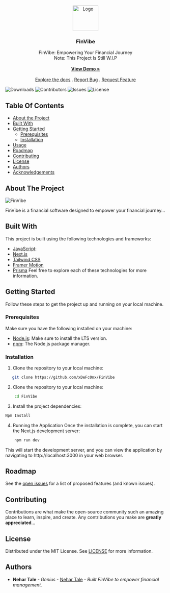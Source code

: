 <br/>
<p align="center">
  <a href="https://github.com/xDeFc0nx/FinVibe">
    <img src="images/logo.png" alt="Logo" width="80" height="80">
  </a>


  <h3 align="center">FinVibe</h3>

  <p align="center">
    FinVibe: Empowering Your Financial Journey
    <br/>
    Note: This Project Is Still W.I.P
    <br/>
    <br/>
    <a href="https://readme.shaankhan.dev"><strong>View Demo »</strong></a>
    <br/>
    <br/>
    <a href="https://github.com/xDeFc0nx/FinVibe">Explore the docs</a>
    .
    <a href="https://github.com/xDeFc0nx/FinVibe/issues">Report Bug</a>
    .
    <a href="https://github.com/xDeFc0nx/FinVibe/issues">Request Feature</a>
  </p>
</p>

![Downloads](https://img.shields.io/github/downloads/xDeFc0nx/FinVibe/total) ![Contributors](https://img.shields.io/github/contributors/xDeFc0nx/FinVibe?color=dark-green)
![Issues](https://img.shields.io/github/issues/xDeFc0nx/FinVibe)
![License](https://img.shields.io/github/license/xDeFc0nx/FinVibe)

## Table Of Contents

- [About the Project](#about-the-project)
- [Built With](#built-with)
- [Getting Started](#getting-started)
  - [Prerequisites](#prerequisites)
  - [Installation](#installation)
- [Usage](#usage)
- [Roadmap](#roadmap)
- [Contributing](#contributing)
- [License](#license)
- [Authors](#authors)
- [Acknowledgements](#acknowledgements)

## About The Project

![FinVibe](YOUR_LOGO_URL)

FinVibe is a financial software designed to empower your financial journey...

## Built With

This project is built using the following technologies and frameworks:

- [JavaScript](https://developer.mozilla.org/en-US/docs/Web/JavaScript):
- [Next.js](https://nextjs.org/)
- [Tailwind CSS](https://tailwindcss.com/)
- [Framer Motion](https://www.framer.com/motion/)
- [Prisma](https://www.prisma.io/)
  Feel free to explore each of these technologies for more information.

## Getting Started

Follow these steps to get the project up and running on your local machine.

### Prerequisites

Make sure you have the following installed on your machine:

- [Node.js](https://nodejs.org/): Make sure to install the LTS version.
- [npm](https://www.npmjs.com/): The Node.js package manager.

### Installation

1. Clone the repository to your local machine:

```bash
   git clone https://github.com/xDeFc0nx/FinVibe
```

2. Clone the repository to your local machine:

```bash
    cd FinVibe
```

3. Install the project dependencies:

```bash
Npm Install
```

4. Running the Application
   Once the installation is complete, you can start the Next.js development server:

```bash
    npm run dev
```

This will start the development server, and you can view the application by navigating to http://localhost:3000 in your web browser.

## Roadmap

See the [open issues](https://github.com/xDeFx0nz/FinVibe/issues) for a list of proposed features (and known issues).

## Contributing

Contributions are what make the open-source community such an amazing place to learn, inspire, and create. Any contributions you make are **greatly appreciated**...

## License

Distributed under the MIT License. See [LICENSE](https://github.com/xDeFx0nz/FinVibe/blob/main/LICENSE.md) for more information.

## Authors

- **Nehar Tale** - _Genius_ - [Nehar Tale](https://github.com/xDeFc0nx/) - _Built FinVibe to empower financial management._
